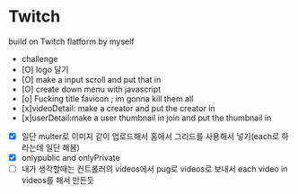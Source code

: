 # Twitch

build on Twitch flatform by myself

- challenge
- [O] logo 달기
- [O] make a input scroll and put that in
- [O] create down menu with javascript
- [o] Fucking title favicon ; im gonna kill them all
- [x]videoDetail: make a creator and put the creator in
- [x]userDetail:make a user thumbnail in join and put the thumbnail in
- [x] 일단 multer로 이미지 같이 업로드해서 홈에서 그리드를 사용해서 넣기(each로 하라는데 일단 해봄)
- [x] onlypublic and onlyPrivate
- [ ] 내가 생각할때는 컨트롤러의 videos에서 pug로 videos로 보내서 each video in videos를 해서 만든듯 